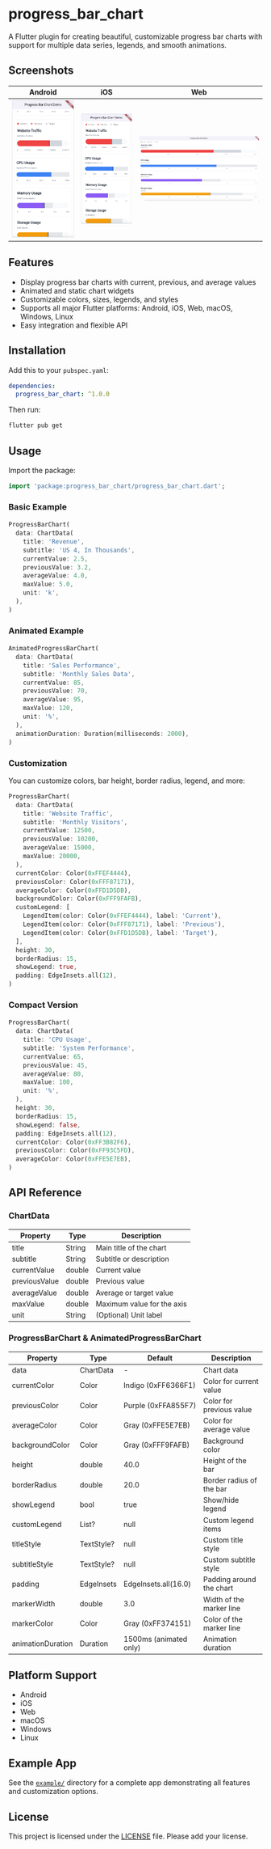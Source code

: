 # progress_bar_chart

A Flutter plugin for creating beautiful, customizable progress bar charts with support for multiple data series, legends, and smooth animations.

## Screenshots

| Android | iOS | Web |
|---|---|---|
| ![Android](images/img_android.png) | ![iOS](images/img_ios.png) | ![Web](images/img_web.png) |

## Features

- Display progress bar charts with current, previous, and average values
- Animated and static chart widgets
- Customizable colors, sizes, legends, and styles
- Supports all major Flutter platforms: Android, iOS, Web, macOS, Windows, Linux
- Easy integration and flexible API

## Installation

Add this to your `pubspec.yaml`:

```yaml
dependencies:
  progress_bar_chart: ^1.0.0
```

Then run:

```sh
flutter pub get
```

## Usage

Import the package:

```dart
import 'package:progress_bar_chart/progress_bar_chart.dart';
```

### Basic Example

```dart
ProgressBarChart(
  data: ChartData(
    title: 'Revenue',
    subtitle: 'US 4, In Thousands',
    currentValue: 2.5,
    previousValue: 3.2,
    averageValue: 4.0,
    maxValue: 5.0,
    unit: 'k',
  ),
)
```

### Animated Example

```dart
AnimatedProgressBarChart(
  data: ChartData(
    title: 'Sales Performance',
    subtitle: 'Monthly Sales Data',
    currentValue: 85,
    previousValue: 70,
    averageValue: 95,
    maxValue: 120,
    unit: '%',
  ),
  animationDuration: Duration(milliseconds: 2000),
)
```

### Customization

You can customize colors, bar height, border radius, legend, and more:

```dart
ProgressBarChart(
  data: ChartData(
    title: 'Website Traffic',
    subtitle: 'Monthly Visitors',
    currentValue: 12500,
    previousValue: 10200,
    averageValue: 15000,
    maxValue: 20000,
  ),
  currentColor: Color(0xFFEF4444),
  previousColor: Color(0xFFF87171),
  averageColor: Color(0xFFD1D5DB),
  backgroundColor: Color(0xFFF9FAFB),
  customLegend: [
    LegendItem(color: Color(0xFFEF4444), label: 'Current'),
    LegendItem(color: Color(0xFFF87171), label: 'Previous'),
    LegendItem(color: Color(0xFFD1D5DB), label: 'Target'),
  ],
  height: 30,
  borderRadius: 15,
  showLegend: true,
  padding: EdgeInsets.all(12),
)
```

### Compact Version

```dart
ProgressBarChart(
  data: ChartData(
    title: 'CPU Usage',
    subtitle: 'System Performance',
    currentValue: 65,
    previousValue: 45,
    averageValue: 80,
    maxValue: 100,
    unit: '%',
  ),
  height: 30,
  borderRadius: 15,
  showLegend: false,
  padding: EdgeInsets.all(12),
  currentColor: Color(0xFF3B82F6),
  previousColor: Color(0xFF93C5FD),
  averageColor: Color(0xFFE5E7EB),
)
```

## API Reference

### ChartData

| Property       | Type     | Description                        |
|---------------|----------|------------------------------------|
| title         | String   | Main title of the chart            |
| subtitle      | String   | Subtitle or description            |
| currentValue  | double   | Current value                      |
| previousValue | double   | Previous value                     |
| averageValue  | double   | Average or target value            |
| maxValue      | double   | Maximum value for the axis         |
| unit          | String   | (Optional) Unit label              |

### ProgressBarChart & AnimatedProgressBarChart

| Property         | Type                | Default                | Description                       |
|------------------|---------------------|------------------------|-----------------------------------|
| data             | ChartData           | -                      | Chart data                        |
| currentColor     | Color               | Indigo (0xFF6366F1)    | Color for current value           |
| previousColor    | Color               | Purple (0xFFA855F7)    | Color for previous value          |
| averageColor     | Color               | Gray (0xFFE5E7EB)      | Color for average value           |
| backgroundColor  | Color               | Gray (0xFFF9FAFB)      | Background color                  |
| height           | double              | 40.0                   | Height of the bar                 |
| borderRadius     | double              | 20.0                   | Border radius of the bar          |
| showLegend       | bool                | true                   | Show/hide legend                  |
| customLegend     | List<LegendItem>?   | null                   | Custom legend items               |
| titleStyle       | TextStyle?          | null                   | Custom title style                |
| subtitleStyle    | TextStyle?          | null                   | Custom subtitle style             |
| padding          | EdgeInsets          | EdgeInsets.all(16.0)   | Padding around the chart          |
| markerWidth      | double              | 3.0                    | Width of the marker line          |
| markerColor      | Color               | Gray (0xFF374151)      | Color of the marker line          |
| animationDuration| Duration            | 1500ms (animated only) | Animation duration                |

## Platform Support

- Android
- iOS
- Web
- macOS
- Windows
- Linux

## Example App

See the [`example/`](example/) directory for a complete app demonstrating all features and customization options.


## License

This project is licensed under the [LICENSE](LICENSE) file. Please add your license.

